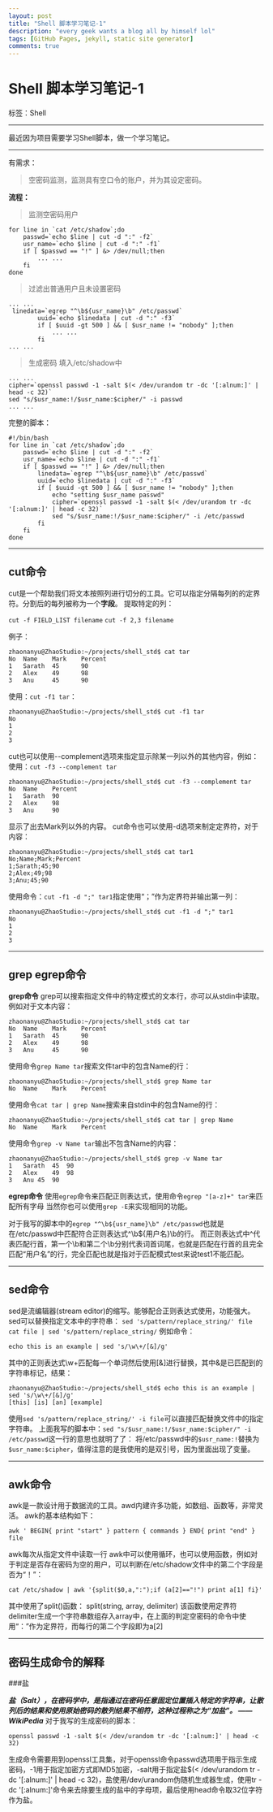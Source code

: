 ```yaml
---
layout: post
title: "Shell 脚本学习笔记-1"
description: "every geek wants a blog all by himself lol"
tags: [GitHub Pages, jekyll, static site generator]
comments: true
---
```

# Shell 脚本学习笔记-1

标签：Shell

---

最近因为项目需要学习Shell脚本，做一个学习笔记。

---

有需求：

> 空密码监测，监测具有空口令的账户，并为其设定密码。

**流程：**

>监测空密码用户

```
for line in `cat /etc/shadow`;do
    passwd=`echo $line | cut -d ":" -f2`
    usr_name=`echo $line | cut -d ":" -f1`
    if [ $passwd == "!" ] &> /dev/null;then
        ... ...
    fi
done
```

>过滤出普通用户且未设置密码

```
... ...
 linedata=`egrep "^\b${usr_name}\b" /etc/passwd`
        uuid=`echo $linedata | cut -d ":" -f3`
        if [ $uuid -gt 500 ] && [ $usr_name != "nobody" ];then
            ... ...
        fi
... ...
```

>生成密码
>填入/etc/shadow中

```
... ...
cipher=`openssl passwd -1 -salt $(< /dev/urandom tr -dc '[:alnum:]' | head -c 32)`
sed "s/$usr_name:!/$usr_name:$cipher/" -i passwd
... ...
```

完整的脚本：

```shell
#!/bin/bash
for line in `cat /etc/shadow`;do
    passwd=`echo $line | cut -d ":" -f2`
    usr_name=`echo $line | cut -d ":" -f1`
    if [ $passwd == "!" ] &> /dev/null;then
        linedata=`egrep "^\b${usr_name}\b" /etc/passwd`
        uuid=`echo $linedata | cut -d ":" -f3`
        if [ $uuid -gt 500 ] && [ $usr_name != "nobody" ];then
            echo "setting $usr_name passwd"
            cipher=`openssl passwd -1 -salt $(< /dev/urandom tr -dc '[:alnum:]' | head -c 32)`
            sed "s/$usr_name:!/$usr_name:$cipher/" -i /etc/passwd
        fi
    fi
done
```

---

## cut命令
cut是一个帮助我们将文本按照列进行切分的工具。它可以指定分隔每列的的定界符。分割后的每列被称为一个**字段**。
提取特定的列：

`cut -f FIELD_LIST filename`
`cut -f 2,3 filename`

例子：

```
zhaonanyu@ZhaoStudio:~/projects/shell_std$ cat tar
No  Name    Mark    Percent
1   Sarath  45      90
2   Alex    49      98
3   Anu     45      90
```

使用：`cut -f1 tar`：

```
zhaonanyu@ZhaoStudio:~/projects/shell_std$ cut -f1 tar
No
1
2
3
```

cut也可以使用--complement选项来指定显示除某一列以外的其他内容，例如：
使用：`cut -f3 --complement tar`

```
zhaonanyu@ZhaoStudio:~/projects/shell_std$ cut -f3 --complement tar
No  Name    Percent
1   Sarath  90
2   Alex    98
3   Anu     90
```

显示了出去Mark列以外的内容。
cut命令也可以使用-d选项来制定定界符，对于内容：

```
zhaonanyu@ZhaoStudio:~/projects/shell_std$ cat tar1
No;Name;Mark;Percent
1;Sarath;45;90
2;Alex;49;98
3;Anu;45;90
```

使用命令：`cut -f1 -d ";" tar1`指定使用“；”作为定界符并输出第一列：

```
zhaonanyu@ZhaoStudio:~/projects/shell_std$ cut -f1 -d ";" tar1
No
1
2
3
```


---

## grep egrep命令
**grep命令**
grep可以搜索指定文件中的特定模式的文本行，亦可以从stdin中读取。
例如对于文本内容：

```
zhaonanyu@ZhaoStudio:~/projects/shell_std$ cat tar
No  Name    Mark    Percent
1   Sarath  45      90
2   Alex    49      98
3   Anu     45      90
```

使用命令`grep Name tar`搜索文件tar中的包含Name的行：
```
zhaonanyu@ZhaoStudio:~/projects/shell_std$ grep Name tar
No  Name    Mark    Percent
```

使用命令`cat tar | grep Name`搜索来自stdin中的包含Name的行：

```
zhaonanyu@ZhaoStudio:~/projects/shell_std$ cat tar | grep Name
No  Name    Mark    Percent
```

使用命令`grep -v Name tar`输出不包含Name的内容：

```
zhaonanyu@ZhaoStudio:~/projects/shell_std$ grep -v Name tar
1   Sarath  45  90
2   Alex    49  98
3   Anu 45  90
```

**egrep命令**
使用`egrep`命令来匹配正则表达式，使用命令`egrep "[a-z]+" tar`来匹配所有字母
当然你也可以使用`grep -E`来实现相同的功能。

对于我写的脚本中的`egrep "^\b${usr_name}\b" /etc/passwd`也就是在/etc/passwd中匹配符合正则表达式^\b${用户名}\b的行。
而正则表达式中^代表匹配行首，第一个\b和第二个\b分别代表词首词尾，也就是匹配在行首的且完全匹配“用户名”的行，完全匹配也就是指对于匹配模式test来说test1不能匹配。


---

## sed命令
sed是流编辑器(stream editor)的缩写。能够配合正则表达式使用，功能强大。
sed可以替换指定文本中的字符串：
`sed 's/pattern/replace_string/' file`
`cat file | sed 's/pattern/replace_string/`
例如命令：

```echo this is an example | sed 's/\w\+/[&]/g'```

其中的正则表达式\w\+匹配每一个单词然后使用[&]进行替换，其中&是已匹配到的字符串标记，结果：

```
zhaonanyu@ZhaoStudio:~/projects/shell_std$ echo this is an example | sed 's/\w\+/[&]/g'
[this] [is] [an] [example]
```

使用`sed 's/pattern/replace_string/' -i file`可以直接匹配替换文件中的指定字符串。
上面我写的脚本中：`sed "s/$usr_name:!/$usr_name:$cipher/" -i /etc/passwd`这一行的意思也就明了了：
将/etc/passwd中的`$usr_name:!`替换为`$usr_name:$cipher`，值得注意的是我使用的是双引号，因为里面出现了变量。

---

## awk命令
awk是一款设计用于数据流的工具。awd内建许多功能，如数组、函数等，非常灵活。
awk的基本结构如下：

`awk ' BEGIN{ print "start" } pattern { commands } END{ print "end" } file`

awk每次从指定文件中读取一行
awk中可以使用循环，也可以使用函数，例如对于判定是否存在密码为空的用户，可以判断在/etc/shadow文件中的第二个字段是否为“！”：

`cat /etc/shadow | awk '{split($0,a,":");if (a[2]=="!") print a[1] fi}'`

其中使用了split()函数：
split(string, array, delimiter)
该函数使用定界符delimiter生成一个字符串数组存入array中，在上面的判定空密码的命令中使用“：”作为定界符，而每行的第二个字段即为a[2]

---

## 密码生成命令的解释

###盐

***盐（Salt），在密码学中，是指通过在密码任意固定位置插入特定的字符串，让散列后的结果和使用原始密码的散列结果不相符，这种过程称之为“加盐”。 —— WikiPedia***
对于我写的生成密码的脚本：

`openssl passwd -1 -salt $(< /dev/urandom tr -dc '[:alnum:]' | head -c 32)`

生成命令需要用到openssl工具集，对于openssl命令passwd选项用于指示生成密码，-1用于指定加密方式即MD5加密，-salt用于指定盐$(< /dev/urandom tr -dc '[:alnum:]' | head -c 32)，盐使用/dev/urandom伪随机生成器生成，使用tr -dc '[:alnum:]'命令来去除要生成的盐中的字母项，最后使用head命令取32位字符作为盐。





